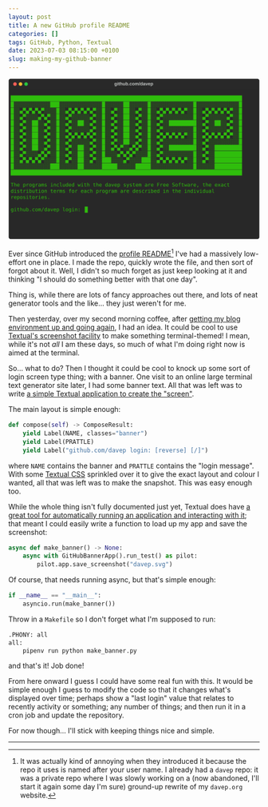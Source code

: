 ```yaml
---
layout: post
title: A new GitHub profile README
categories: []
tags: GitHub, Python, Textual
date: 2023-07-03 08:15:00 +0100
slug: making-my-github-banner
---
```


![](https://raw.githubusercontent.com/davep/davep/main/davep.svg)

Ever since GitHub introduced the [profile
README](https://docs.github.com/en/account-and-profile/setting-up-and-managing-your-github-profile/customizing-your-profile/managing-your-profile-readme)[^1]
I've had a massively low-effort one in place. I made the repo, quickly wrote
the file, and then sort of forgot about it. Well, I didn't so much forget as
just keep looking at it and thinking "I should do something better with that
one day".

Thing is, while there are lots of fancy approaches out there, and lots of
neat generator tools and the like... they just weren't for me.

Then yesterday, over my second morning coffee, after [getting my blog
environment up and going again](/2023/07/02/catching-up.html), I had an
idea. It could be cool to use [Textual's screenshot
facility](https://textual.textualize.io/api/app/#textual.app.App.save_screenshot)
to make something terminal-themed! I mean, while it's not *all* I am these
days, so much of what I'm doing right now is aimed at the terminal.

So... what to do? Then I thought it could be cool to knock up some sort of
login screen type thing; with a banner. One visit to an online large
terminal text generator site later, I had some banner text. All that was
left was to write [a simple Textual application to create the
"screen"](https://github.com/davep/davep/blob/main/make_banner.py).

The main layout is simple enough:

```python
def compose(self) -> ComposeResult:
    yield Label(NAME, classes="banner")
    yield Label(PRATTLE)
    yield Label("github.com/davep login: [reverse] [/]")
```

where `NAME` contains the banner and `PRATTLE` contains the "login message".
With some [Textual CSS](https://textual.textualize.io/guide/CSS/) sprinkled
over it to give the exact layout and colour I wanted, all that was left was
to make the snapshot. This was easy enough too.

While the whole thing isn't fully documented just yet, Textual does have [a
great tool for automatically running an application and interacting with
it](https://textual.textualize.io/api/app/#textual.app.App.run_test); that
meant I could easily write a function to load up my app and save the
screenshot:

```python
async def make_banner() -> None:
    async with GitHubBannerApp().run_test() as pilot:
        pilot.app.save_screenshot("davep.svg")
```

Of course, that needs running async, but that's simple enough:

```python
if __name__ == "__main__":
    asyncio.run(make_banner())
```

Throw in a `Makefile` so I don't forget what I'm supposed to run:

```
.PHONY: all
all:
    pipenv run python make_banner.py
```

and that's it! Job done!

From here onward I guess I could have some real fun with this. It would be
simple enough I guess to modify the code so that it changes what's displayed
over time; perhaps show a "last login" value that relates to recently
activity or something; any number of things; and then run it in a cron job
and update the repository.

For now though... I'll stick with keeping things nice and simple.

---
[^1]: It was actually kind of annoying when they introduced it because the
    repo it uses is named after your user name. I already had a `davep`
    repo: it was a private repo where I was slowly working on a (now
    abandoned, I'll start it again some day I'm sure) ground-up rewrite of
    my `davep.org` website.

[//]: # (2023-07-03-making-my-github-banner.md ends here)
